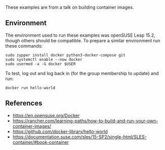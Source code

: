 These examples are from a talk on building container images.

## Environment

The environment used to run these examples was openSUSE Leap 15.2, though others should be compatible. To prepare a similar environment run these commands:

    sudo zypper install docker python3-docker-compose git
    sudo systemctl enable --now docker
    sudo usermod -a -G docker $USER

To test, log out and log back in (for the group membership to update) and run:

    docker run hello-world

## References

* https://en.opensuse.org/Docker
* https://rancher.com/learning-paths/how-to-build-and-run-your-own-container-images/
* https://github.com/docker-library/hello-world
* https://documentation.suse.com/sles/15-SP2/single-html/SLES-container/#book-container
